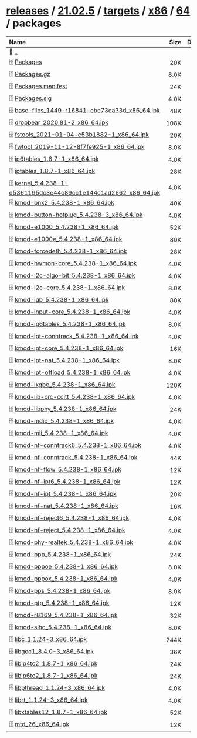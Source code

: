 ---
---

# [releases](/releases/) / [21.02.5](/releases/21.02.5/) / [targets](/releases/21.02.5/targets/) / [x86](/releases/21.02.5/targets/x86/) / [64](/releases/21.02.5/targets/x86/64/) / packages


| Name | Size | Date |
|:---|---:|---|
| 📁 [..](../) | | |
| 🗄️ [Packages](./Packages) | 20K | |
| 🗄️ [Packages.gz](./Packages.gz) | 8.0K | |
| 🗄️ [Packages.manifest](./Packages.manifest) | 24K | |
| 🗄️ [Packages.sig](./Packages.sig) | 4.0K | |
| 🗄️ [base-files_1449-r16841-cbe73ea33d_x86_64.ipk](./base-files_1449-r16841-cbe73ea33d_x86_64.ipk) | 48K | |
| 🗄️ [dropbear_2020.81-2_x86_64.ipk](./dropbear_2020.81-2_x86_64.ipk) | 108K | |
| 🗄️ [fstools_2021-01-04-c53b1882-1_x86_64.ipk](./fstools_2021-01-04-c53b1882-1_x86_64.ipk) | 20K | |
| 🗄️ [fwtool_2019-11-12-8f7fe925-1_x86_64.ipk](./fwtool_2019-11-12-8f7fe925-1_x86_64.ipk) | 8.0K | |
| 🗄️ [ip6tables_1.8.7-1_x86_64.ipk](./ip6tables_1.8.7-1_x86_64.ipk) | 4.0K | |
| 🗄️ [iptables_1.8.7-1_x86_64.ipk](./iptables_1.8.7-1_x86_64.ipk) | 28K | |
| 🗄️ [kernel_5.4.238-1-d5361195dc3e44c89cc1e144c1ad2662_x86_64.ipk](./kernel_5.4.238-1-d5361195dc3e44c89cc1e144c1ad2662_x86_64.ipk) | 4.0K | |
| 🗄️ [kmod-bnx2_5.4.238-1_x86_64.ipk](./kmod-bnx2_5.4.238-1_x86_64.ipk) | 40K | |
| 🗄️ [kmod-button-hotplug_5.4.238-3_x86_64.ipk](./kmod-button-hotplug_5.4.238-3_x86_64.ipk) | 4.0K | |
| 🗄️ [kmod-e1000_5.4.238-1_x86_64.ipk](./kmod-e1000_5.4.238-1_x86_64.ipk) | 52K | |
| 🗄️ [kmod-e1000e_5.4.238-1_x86_64.ipk](./kmod-e1000e_5.4.238-1_x86_64.ipk) | 80K | |
| 🗄️ [kmod-forcedeth_5.4.238-1_x86_64.ipk](./kmod-forcedeth_5.4.238-1_x86_64.ipk) | 28K | |
| 🗄️ [kmod-hwmon-core_5.4.238-1_x86_64.ipk](./kmod-hwmon-core_5.4.238-1_x86_64.ipk) | 4.0K | |
| 🗄️ [kmod-i2c-algo-bit_5.4.238-1_x86_64.ipk](./kmod-i2c-algo-bit_5.4.238-1_x86_64.ipk) | 4.0K | |
| 🗄️ [kmod-i2c-core_5.4.238-1_x86_64.ipk](./kmod-i2c-core_5.4.238-1_x86_64.ipk) | 8.0K | |
| 🗄️ [kmod-igb_5.4.238-1_x86_64.ipk](./kmod-igb_5.4.238-1_x86_64.ipk) | 80K | |
| 🗄️ [kmod-input-core_5.4.238-1_x86_64.ipk](./kmod-input-core_5.4.238-1_x86_64.ipk) | 4.0K | |
| 🗄️ [kmod-ip6tables_5.4.238-1_x86_64.ipk](./kmod-ip6tables_5.4.238-1_x86_64.ipk) | 8.0K | |
| 🗄️ [kmod-ipt-conntrack_5.4.238-1_x86_64.ipk](./kmod-ipt-conntrack_5.4.238-1_x86_64.ipk) | 4.0K | |
| 🗄️ [kmod-ipt-core_5.4.238-1_x86_64.ipk](./kmod-ipt-core_5.4.238-1_x86_64.ipk) | 16K | |
| 🗄️ [kmod-ipt-nat_5.4.238-1_x86_64.ipk](./kmod-ipt-nat_5.4.238-1_x86_64.ipk) | 8.0K | |
| 🗄️ [kmod-ipt-offload_5.4.238-1_x86_64.ipk](./kmod-ipt-offload_5.4.238-1_x86_64.ipk) | 4.0K | |
| 🗄️ [kmod-ixgbe_5.4.238-1_x86_64.ipk](./kmod-ixgbe_5.4.238-1_x86_64.ipk) | 120K | |
| 🗄️ [kmod-lib-crc-ccitt_5.4.238-1_x86_64.ipk](./kmod-lib-crc-ccitt_5.4.238-1_x86_64.ipk) | 4.0K | |
| 🗄️ [kmod-libphy_5.4.238-1_x86_64.ipk](./kmod-libphy_5.4.238-1_x86_64.ipk) | 24K | |
| 🗄️ [kmod-mdio_5.4.238-1_x86_64.ipk](./kmod-mdio_5.4.238-1_x86_64.ipk) | 4.0K | |
| 🗄️ [kmod-mii_5.4.238-1_x86_64.ipk](./kmod-mii_5.4.238-1_x86_64.ipk) | 4.0K | |
| 🗄️ [kmod-nf-conntrack6_5.4.238-1_x86_64.ipk](./kmod-nf-conntrack6_5.4.238-1_x86_64.ipk) | 4.0K | |
| 🗄️ [kmod-nf-conntrack_5.4.238-1_x86_64.ipk](./kmod-nf-conntrack_5.4.238-1_x86_64.ipk) | 44K | |
| 🗄️ [kmod-nf-flow_5.4.238-1_x86_64.ipk](./kmod-nf-flow_5.4.238-1_x86_64.ipk) | 12K | |
| 🗄️ [kmod-nf-ipt6_5.4.238-1_x86_64.ipk](./kmod-nf-ipt6_5.4.238-1_x86_64.ipk) | 12K | |
| 🗄️ [kmod-nf-ipt_5.4.238-1_x86_64.ipk](./kmod-nf-ipt_5.4.238-1_x86_64.ipk) | 20K | |
| 🗄️ [kmod-nf-nat_5.4.238-1_x86_64.ipk](./kmod-nf-nat_5.4.238-1_x86_64.ipk) | 16K | |
| 🗄️ [kmod-nf-reject6_5.4.238-1_x86_64.ipk](./kmod-nf-reject6_5.4.238-1_x86_64.ipk) | 4.0K | |
| 🗄️ [kmod-nf-reject_5.4.238-1_x86_64.ipk](./kmod-nf-reject_5.4.238-1_x86_64.ipk) | 4.0K | |
| 🗄️ [kmod-phy-realtek_5.4.238-1_x86_64.ipk](./kmod-phy-realtek_5.4.238-1_x86_64.ipk) | 4.0K | |
| 🗄️ [kmod-ppp_5.4.238-1_x86_64.ipk](./kmod-ppp_5.4.238-1_x86_64.ipk) | 24K | |
| 🗄️ [kmod-pppoe_5.4.238-1_x86_64.ipk](./kmod-pppoe_5.4.238-1_x86_64.ipk) | 8.0K | |
| 🗄️ [kmod-pppox_5.4.238-1_x86_64.ipk](./kmod-pppox_5.4.238-1_x86_64.ipk) | 4.0K | |
| 🗄️ [kmod-pps_5.4.238-1_x86_64.ipk](./kmod-pps_5.4.238-1_x86_64.ipk) | 8.0K | |
| 🗄️ [kmod-ptp_5.4.238-1_x86_64.ipk](./kmod-ptp_5.4.238-1_x86_64.ipk) | 12K | |
| 🗄️ [kmod-r8169_5.4.238-1_x86_64.ipk](./kmod-r8169_5.4.238-1_x86_64.ipk) | 32K | |
| 🗄️ [kmod-slhc_5.4.238-1_x86_64.ipk](./kmod-slhc_5.4.238-1_x86_64.ipk) | 8.0K | |
| 🗄️ [libc_1.1.24-3_x86_64.ipk](./libc_1.1.24-3_x86_64.ipk) | 244K | |
| 🗄️ [libgcc1_8.4.0-3_x86_64.ipk](./libgcc1_8.4.0-3_x86_64.ipk) | 36K | |
| 🗄️ [libip4tc2_1.8.7-1_x86_64.ipk](./libip4tc2_1.8.7-1_x86_64.ipk) | 24K | |
| 🗄️ [libip6tc2_1.8.7-1_x86_64.ipk](./libip6tc2_1.8.7-1_x86_64.ipk) | 24K | |
| 🗄️ [libpthread_1.1.24-3_x86_64.ipk](./libpthread_1.1.24-3_x86_64.ipk) | 4.0K | |
| 🗄️ [librt_1.1.24-3_x86_64.ipk](./librt_1.1.24-3_x86_64.ipk) | 4.0K | |
| 🗄️ [libxtables12_1.8.7-1_x86_64.ipk](./libxtables12_1.8.7-1_x86_64.ipk) | 52K | |
| 🗄️ [mtd_26_x86_64.ipk](./mtd_26_x86_64.ipk) | 12K | |

